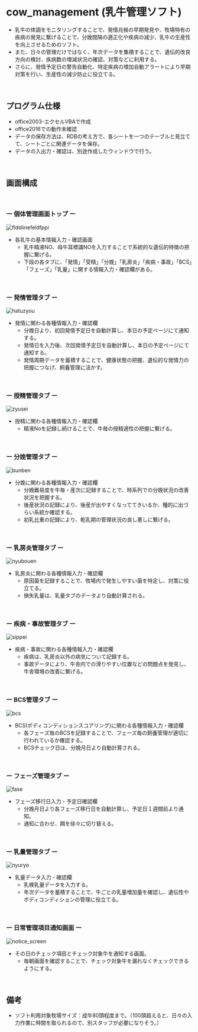 # cow_management (乳牛管理ソフト)
+ 乳牛の体調をモニタリングすることで、発情兆候の早期発見や、牧場特有の疾病の発見に繋げることで、分娩間隔の適正化や疾病の減少、乳牛の生産性を向上させるためのソフト。  
+ また、日々の管理だけではなく、年次データを集積することで、遺伝的改良方向の検討、疾病数の増減状況の確認、対策などに利用する。
+ さらに、発情予定日の警告自動化、特定疾病の増加自動アラートにより早期対策を行い、生産性の減少防止に役立てる。
<br>  

## プログラム仕様
+ office2003-エクセルVBAで作成  
+ office2016での動作未確認  
+ データの保存方法は、RDBの考え方で、各シートを一つのテーブルと見立てて、シートごとに関連データを保存。
+ データの入出力・確認は、別途作成したウィンドウで行う。
<br>  
  
## 画面構成  
<br>

### ー 個体管理画面トップ ー  
  
![flddiinefeldfppi](https://user-images.githubusercontent.com/61402011/86435738-a6f4c280-bd3b-11ea-8ec4-0a290664c6a6.png)  
+ 各乳牛の基本情報入力・確認画面
  + 乳牛精液NO、母牛耳標識NOを入力することで系統的な遺伝的特徴の把握に繋げる。
  + 下段の各タブに、「発情」「受精」「分娩」「乳房炎」「疾病・事故」「BCS」「フェーズ」「乳量」に関する情報入力・確認欄がある。
<br>

### ー 発情管理タブ ー  

![hatuzyou](https://user-images.githubusercontent.com/61402011/86440865-31daba80-bd46-11ea-8678-02a8c7c491d9.png)  
+ 発情に関わる各種情報入力・確認欄  
  + 分娩日より、初回発情予定日を自動計算し、本日の予定ページにて通知する。
  + 発情日を入力後、次回発情予定日を自動計算し、本日の予定ページにて通知する。
  + 発情周期データを蓄積することで、健康状態の把握、遺伝的な発情力の把握につなげ、飼養管理に活かす。
<br>

### ー 授精管理タブ ー  
  
![zyusei](https://user-images.githubusercontent.com/61402011/86441330-ff7d8d00-bd46-11ea-8784-3398280cdd2c.png)  
+ 授精に関わる各種情報入力・確認欄
  + 精液Noを記録し続けることで、牛毎の授精適性の把握に繋げる。  
<br>

### ー 分娩管理タブ ー  
  
![bunben](https://user-images.githubusercontent.com/61402011/86441964-f7721d00-bd47-11ea-9569-f3ee4c805730.png)  
+ 分娩に関わる各種情報入力・確認欄
  + 分娩難易度を牛毎・産次に記録することで、時系列での分娩状況の改善状況を把握する。
  + 後産状況の記録により、後産が出やすくなっててきいるか、種的に出づらい系統か確認する。
  + 初乳比重の記録により、乾乳期の管理状況の良し悪しに繋げる。  
<br>  
  
### ー 乳房炎管理タブ ー  

![nyubouen](https://user-images.githubusercontent.com/61402011/86444137-479eae80-bd4b-11ea-87d0-fe2c56fff42e.png)  
+ 乳房炎に関わる各種情報入力・確認欄
  + 原因菌を記録することで、牧場内で発生しやすい菌を特定し、対策に役立てる。
  + 損失乳量は、乳量タブのデータより自動計算される。  
<br>

### ー 疾病・事故管理タブ ー  
    
![sippei](https://user-images.githubusercontent.com/61402011/86447209-f8a74800-bd4f-11ea-98d7-f26ee05c6fd1.png)  
+ 疾病・事故に関わる各種情報入力・確認欄
  + 疾病は、乳房炎以外の病気について記録する。
  + 事故データにより、牛舎内での滑りやすい位置などの問題点を発見し、牛舎環境の改善に繋げる。
<br>  
  
### ー BCS管理タブ ー  

![bcs](https://user-images.githubusercontent.com/61402011/86447816-d6fa9080-bd50-11ea-8e3d-847946d90921.png)  
+ BCS(ボディコンディションスコアリング)に関わる各種情報入力・確認欄
  + 各フェーズ毎のBCSを記録することで、フェーズ毎の飼養管理が適切に行われているか確認する。
  + BCSチェック日は、分娩月日より自動計算される。
<br>  
  
### ー フェーズ管理タブ ー  

![fase](https://user-images.githubusercontent.com/61402011/86448378-a49d6300-bd51-11ea-9d26-ac154b8d12b4.png)  
+ フェーズ移行日入力・予定日確認欄
  + 分娩月日より各フェーズ移行日を自動計算し、予定日１週間前より通知。
  + 通知に合わせ、餌を徐々に切り替える。
<br>  
  
### ー 乳量管理タブ ー

![nyuryo](https://user-images.githubusercontent.com/61402011/86449436-280b8400-bd53-11ea-981a-73ba9a2412dd.png)  
+ 乳量データ入力・確認欄
  + 乳検乳量データを入力する。
  + 年次データを蓄積することで、牛ごとの乳量増加量を確認し、遺伝性やボディコンディションの管理に役立てる。
<br>  
  
### ー 日常管理項目通知画面 ー  

![notice_screen](https://user-images.githubusercontent.com/61402011/86449791-a0724500-bd53-11ea-914e-5a4448981181.png)
+ その日のチェック項目とチェック対象牛を通知する画面。
  + 毎朝画面を確認することで、チェック対象牛を漏れなくチェックできるようにする。
<br>

## 備考
+ ソフト利用対象牧場サイズ：成牛80頭程度まで。（100頭超えると、日々の入力作業に時間を取られるので、別スタッフが必要になりそう。）







